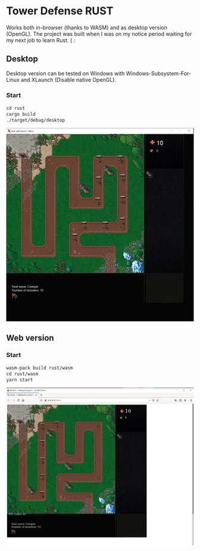 # Tower Defense RUST

Works both in-browser (thanks to WASM) and as desktop version (OpenGL). The project was built when I was on my notice period waiting for my next job to learn Rust. ( :

## Desktop

Desktop version can be tested on Windows with Windows-Subsystem-For-Linux and XLaunch (Disable native OpenGL).

### Start

```
cd rust
cargo build
./target/debug/desktop
```

<img src="./demo-screenshot-desktop.png"/>

## Web version

### Start

```
wasm-pack build rust/wasm
cd rust/wasm
yarn start
```

<img src="./demo-screenshot-web.png"/>
